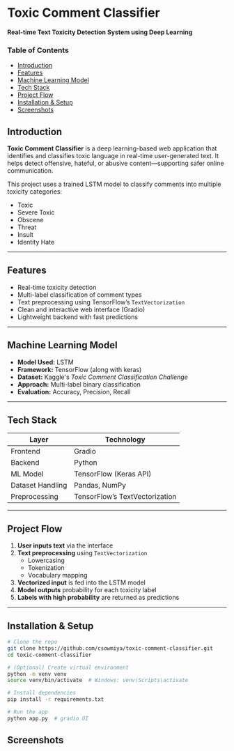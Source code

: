 # Toxic Comment Classifier  
**Real-time Text Toxicity Detection System using Deep Learning**

###  Table of Contents
- [ Introduction](#introduction)  
- [ Features](#features)  
- [ Machine Learning Model](#machine-learning-model)  
- [ Tech Stack](#tech-stack)  
- [ Project Flow](#project-flow)  
- [ Installation & Setup](#installation--setup)
- [ Screenshots](#screenshots)

  
## Introduction

**Toxic Comment Classifier** is a deep learning-based web application that identifies and classifies toxic language in real-time user-generated text. It helps detect offensive, hateful, or abusive content—supporting safer online communication.

This project uses a trained LSTM model to classify comments into multiple toxicity categories:
- Toxic  
- Severe Toxic  
- Obscene  
- Threat  
- Insult  
- Identity Hate

---

## Features

- Real-time toxicity detection  
- Multi-label classification of comment types  
- Text preprocessing using TensorFlow’s `TextVectorization`  
- Clean and interactive web interface (Gradio)  
- Lightweight backend with fast predictions

---

## Machine Learning Model

- **Model Used:** LSTM  
- **Framework:**  TensorFlow (along with keras)  
- **Dataset:** Kaggle's *Toxic Comment Classification Challenge*  
- **Approach:** Multi-label binary classification  
- **Evaluation:** Accuracy, Precision, Recall

---

## Tech Stack

| Layer | Technology |
|-------|------------|
| Frontend | Gradio |
| Backend | Python |
| ML Model | TensorFlow (Keras API) |
| Dataset Handling | Pandas, NumPy |
| Preprocessing | TensorFlow’s TextVectorization |

---

## Project Flow

1. **User inputs text** via the interface  
2. **Text preprocessing** using `TextVectorization`  
   - Lowercasing  
   - Tokenization  
   - Vocabulary mapping  
3. **Vectorized input** is fed into the LSTM model  
4. **Model outputs** probability for each toxicity label  
5. **Labels with high probability** are returned as predictions

---

## Installation & Setup

```bash
# Clone the repo
git clone https://github.com/csowmiya/toxic-comment-classifier.git
cd toxic-comment-classifier

# (Optional) Create virtual environment
python -m venv venv
source venv/bin/activate  # Windows: venv\Scripts\activate

# Install dependencies
pip install -r requirements.txt

# Run the app
python app.py  # gradio UI

```

## Screenshots



